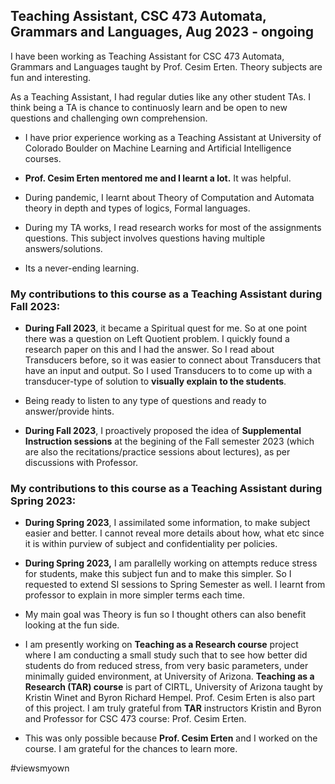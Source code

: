 ## Teaching Assistant, CSC 473 Automata, Grammars and Languages, Aug 2023 - ongoing

I have been working as Teaching Assistant for CSC 473 Automata, Grammars and Languages taught by Prof. Cesim Erten.
Theory subjects are fun and interesting.

As a Teaching Assistant, I had regular duties like any other student TAs. I think being a TA is chance to continuosly learn and be open to new questions and challenging own comprehension.

- I have prior experience working as a Teaching Assistant at University of Colorado Boulder on Machine Learning and Artificial Intelligence courses.

- **Prof. Cesim Erten mentored me and I learnt a lot.** It was helpful.

- During pandemic, I learnt about Theory of Computation and Automata theory in depth and types of logics, Formal languages. 
  
- During my TA works, I read research works for most of the assignments questions. This subject involves questions having multiple answers/solutions.
  
- Its a never-ending learning.

### My contributions to this course as a Teaching Assistant during Fall 2023:

- **During Fall 2023**, it became a Spiritual quest for me. So at one point there was a question on Left Quotient problem. I quickly found a research paper on this and I had the answer. So I read about Transducers before, so it was easier to connect about Transducers that have an input and output. So I used Transducers to to come up with a transducer-type of solution to **visually explain to the students**.
- Being ready to listen to any type of questions and ready to answer/provide hints.
 
- **During Fall 2023**, I proactively proposed the idea of **Supplemental Instruction sessions** at the begining of the Fall semester 2023 (which are also the recitations/practice sessions about lectures), as per discussions with Professor.

### My contributions to this course as a Teaching Assistant during Spring 2023:

- **During Spring 2023**, I assimilated some information, to make subject easier and better. I cannot reveal more details about how, what etc since it is within purview of subject and confidentiality per policies.

- **During Spring 2023,** I am parallelly working on attempts reduce stress for students, make this subject fun and to make this simpler. So I requested to extend SI sessions to Spring Semester as well. I learnt from professor to explain in more simpler terms each time.

- My main goal was Theory is fun so I thought others can also benefit looking at the fun side. 
  
- I am presently working on **Teaching as a Research course** project where I am conducting a small study such that to see how better did students do from reduced stress, from very basic parameters, under minimally guided environment, at University of Arizona. **Teaching as a Research (TAR) course** is part of CIRTL, University of Arizona taught by Kristin Winet and Byron Richard Hempel. Prof. Cesim Erten is also part of this project. I am truly grateful from **TAR** instructors Kristin and Byron and Professor for CSC 473 course: Prof. Cesim Erten.

- This was only possible because **Prof. Cesim Erten** and I worked on the course. I am grateful for the chances to learn more.

#viewsmyown 

